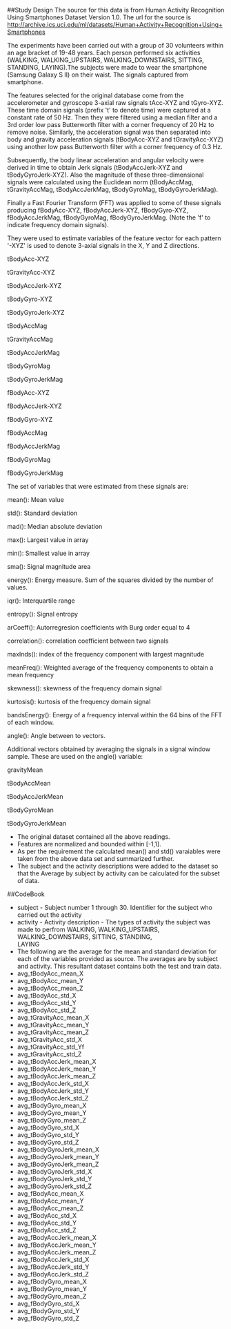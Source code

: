 ##Study Design 
The source for this data is from  Human Activity Recognition Using Smartphones Dataset  Version 1.0. The url for the source is http://archive.ics.uci.edu/ml/datasets/Human+Activity+Recognition+Using+Smartphones 
               
The experiments have been carried out with a group of 30 volunteers within an age bracket of 19-48 years. Each person performed six activities (WALKING, WALKING_UPSTAIRS, WALKING_DOWNSTAIRS, SITTING, STANDING, LAYING).The subjects were made to wear the smartphone  (Samsung Galaxy S II) on their waist. The signals captured from smartphone.

The features selected for the original database come from the accelerometer and gyroscope 3-axial raw signals tAcc-XYZ and tGyro-XYZ. These time domain signals (prefix 't' to denote time) were captured at a constant rate of 50 Hz. Then they were filtered using a median filter and a 3rd order low pass Butterworth filter with a corner frequency of 20 Hz to remove noise. Similarly, the acceleration signal was then separated into body and gravity acceleration signals (tBodyAcc-XYZ and tGravityAcc-XYZ) using another low pass Butterworth filter with a corner frequency of 0.3 Hz. 

Subsequently, the body linear acceleration and angular velocity were derived in time to obtain Jerk signals (tBodyAccJerk-XYZ and tBodyGyroJerk-XYZ). Also the magnitude of these three-dimensional signals were calculated using the Euclidean norm (tBodyAccMag, tGravityAccMag, tBodyAccJerkMag, tBodyGyroMag, tBodyGyroJerkMag). 

Finally a Fast Fourier Transform (FFT) was applied to some of these signals producing fBodyAcc-XYZ, fBodyAccJerk-XYZ, fBodyGyro-XYZ, fBodyAccJerkMag, fBodyGyroMag, fBodyGyroJerkMag. (Note the 'f' to indicate frequency domain signals). 

 They were used to estimate variables of the feature vector for each pattern '-XYZ' is used to denote 3-axial signals in the X, Y and Z directions.

tBodyAcc-XYZ

tGravityAcc-XYZ

tBodyAccJerk-XYZ

tBodyGyro-XYZ

tBodyGyroJerk-XYZ

tBodyAccMag

tGravityAccMag

tBodyAccJerkMag

tBodyGyroMag

tBodyGyroJerkMag

fBodyAcc-XYZ

fBodyAccJerk-XYZ

fBodyGyro-XYZ

fBodyAccMag

fBodyAccJerkMag

fBodyGyroMag

fBodyGyroJerkMag


The set of variables that were estimated from these signals are: 

mean(): Mean value

std(): Standard deviation

mad(): Median absolute deviation 

max(): Largest value in array

min(): Smallest value in array

sma(): Signal magnitude area

energy(): Energy measure. Sum of the squares divided by the number of values. 

iqr(): Interquartile range 

entropy(): Signal entropy

arCoeff(): Autorregresion coefficients with Burg order equal to 4

correlation(): correlation coefficient between two signals

maxInds(): index of the frequency component with largest magnitude

meanFreq(): Weighted average of the frequency components to obtain a mean frequency

skewness(): skewness of the frequency domain signal 

kurtosis(): kurtosis of the frequency domain signal 

bandsEnergy(): Energy of a frequency interval within the 64 bins of the FFT of each window.

angle(): Angle between to vectors.


Additional vectors obtained by averaging the signals in a signal window sample. These are used on the angle() variable:

gravityMean

tBodyAccMean

tBodyAccJerkMean

tBodyGyroMean

tBodyGyroJerkMean
- The original dataset contained all the above readings. 
-  Features are normalized and bounded within [-1,1].
 - As per the requirement the calculated mean() and std() varaiables were taken from the above data set and summarized further.
 - The subject and the activity descriptions were added to the dataset so that the Average by subject by activity can be calculated for the subset of data.
 

##CodeBook
 
- subject - Subject number 1 through 30. Identifier for the subject who carried out the activity
- activity - Activity description - The types of activity the subject was made to perfrom 
                WALKING,
             WALKING_UPSTAIRS, 
               WALKING_DOWNSTAIRS, 
               SITTING, 
               STANDING,  
               LAYING
- The following are the average for the mean and standard deviation for each of the variables provided as source. The averages 
  are by subject and activity. This resultant dataset contains both the test and train data. 
- avg_tBodyAcc_mean_X
- avg_tBodyAcc_mean_Y
- avg_tBodyAcc_mean_Z
- avg_tBodyAcc_std_X
- avg_tBodyAcc_std_Y
- avg_tBodyAcc_std_Z
- avg_tGravityAcc_mean_X
- avg_tGravityAcc_mean_Y
- avg_tGravityAcc_mean_Z
- avg_tGravityAcc_std_X
- avg_tGravityAcc_std_Yf
- avg_tGravityAcc_std_Z
- avg_tBodyAccJerk_mean_X
- avg_tBodyAccJerk_mean_Y
- avg_tBodyAccJerk_mean_Z
- avg_tBodyAccJerk_std_X
- avg_tBodyAccJerk_std_Y
- avg_tBodyAccJerk_std_Z
- avg_tBodyGyro_mean_X
- avg_tBodyGyro_mean_Y
- avg_tBodyGyro_mean_Z
- avg_tBodyGyro_std_X
- avg_tBodyGyro_std_Y
- avg_tBodyGyro_std_Z
- avg_tBodyGyroJerk_mean_X
- avg_tBodyGyroJerk_mean_Y
- avg_tBodyGyroJerk_mean_Z
- avg_tBodyGyroJerk_std_X
- avg_tBodyGyroJerk_std_Y
- avg_tBodyGyroJerk_std_Z
- avg_fBodyAcc_mean_X
- avg_fBodyAcc_mean_Y
- avg_fBodyAcc_mean_Z
- avg_fBodyAcc_std_X
- avg_fBodyAcc_std_Y
- avg_fBodyAcc_std_Z
- avg_fBodyAccJerk_mean_X
- avg_fBodyAccJerk_mean_Y
- avg_fBodyAccJerk_mean_Z
- avg_fBodyAccJerk_std_X
- avg_fBodyAccJerk_std_Y
- avg_fBodyAccJerk_std_Z
- avg_fBodyGyro_mean_X
- avg_fBodyGyro_mean_Y
- avg_fBodyGyro_mean_Z
- avg_fBodyGyro_std_X
- avg_fBodyGyro_std_Y
- avg_fBodyGyro_std_Z
